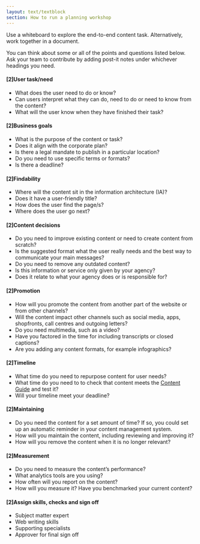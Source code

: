 ```yaml
---
layout: text/textblock
section: How to run a planning workshop
---
```


Use a whiteboard to explore the end-to-end content task. Alternatively, work together in a document.

You can think about some or all of the points and questions listed below. Ask your team to contribute by adding post-it notes under whichever headings you need.

#### [2]User task/need
- What does the user need to do or know?
- Can users interpret what they can do, need to do or need to know from the content?
- What will the user know when they have finished their task?

#### [2]Business goals
- What is the purpose of the content or task?
- Does it align with the corporate plan?
- Is there a legal mandate to publish in a particular location?
- Do you need to use specific terms or formats?
- Is there a deadline?

#### [2]Findability
- Where will the content sit in the information architecture (IA)?
- Does it have a user-friendly title?
- How does the user find the page/s?
- Where does the user go next?

#### [2]Content decisions
- Do you need to improve existing content or need to create content from scratch?
- Is the suggested format what the user really needs and the best way to communicate your main messages?
- Do you need to remove any outdated content?
- Is this information or service only given by your agency?
- Does it relate to what your agency does or is responsible for?

#### [2]Promotion
- How will you promote the content from another part of the website or from other channels?
- Will the content impact other channels such as social media, apps, shopfronts, call centres and outgoing letters?
- Do you need multimedia, such as a video?
- Have you factored in the time for including transcripts or closed captions?
- Are you adding any content formats, for example infographics?

#### [2]Timeline
- What time do you need to repurpose content for user needs?
- What time do you need to to check that content meets the [Content Guide](https://guides.service.gov.au/content-guide/) and test it?
- Will your timeline meet your deadline?

#### [2]Maintaining
- Do you need the content for a set amount of time? If so, you could set up an automatic reminder in your content management system.
- How will you maintain the content, including reviewing and improving it?
- How will you remove the content when it is no longer relevant?

#### [2]Measurement
- Do you need to measure the content’s performance?
- What analytics tools are you using?
- How often will you report on the content?
- How will you measure it? Have you benchmarked your current content?

#### [2]Assign skills, checks and sign off
- Subject matter expert
- Web writing skills
- Supporting specialists
- Approver for final sign off
